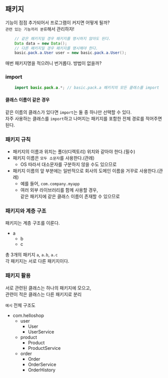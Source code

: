 ## 패키지
기능이 점점 추가되어서 프로그램이 커지면 어떻게 될까?   
``관련 있는 기능끼리 분류``해서 관리하자!

```java
    // 같은 패키지일 경우 패키지를 명시하지 않아도 된다.        
    Data data = new Data();
    // 다른 패키지일 경우 패키지를 명시해야 한다.
    basic.pack.a.User user = new basic.pack.a.User();
```

매번 패키지명을 적으려니 번거롭다. 방법이 없을까?

### import
```java
    import basic.pack.a.*; // basic.pack.a 패키지의 모든 클래스를 import
```

#### 클래스 이름이 같은 경우
같은 이름의 클래스가 있다면 ``import``는 둘 중 하나만 선택할 수 있다.   
자주 사용하는 클래스를 ``import``하고 나머지는 패키지를 포함한 전체 경로를 적어주면 된다.

### 패키지 규칙
- 패키지의 이름과 위치는 폴더(디렉토리) 위치와 같아야 한다.(필수)
- 패키지 이름은 ``모두 소문자``를 사용한다.(관례)
  - OS 따라서 대소문자를 구분하지 않을 수도 있으므로
- 패키지 이름의 앞 부분에는 일반적으로 회사의 도메인 이름을 거꾸로 사용한다.(관례)
  - 예를 들어, ``com.company.myapp``
  - 여러 외부 라이브러리를 함께 사용할 경우,   
  같은 패키지에 같은 클래스 이름이 존재할 수 있으므로

### 패키지와 계층 구조
패키지는 계층 구조를 이룬다.
- a
  - b
  - c   

총 3개의 패키지 ``a``, ``a.b``, ``a.c``   
각 패키지는 서로 다른 패키지이다.

### 패키지 활용
서로 관련된 클래스는 하나의 패키지에 모으고,   
관련이 적은 클래스는 다른 패키지로 분리

``예시``
전체 구조도

- com.helloshop
  - user
    - User
    - UserService
  - product
    - Product
    - ProductService
  - order
    - Order
    - OrderService
    - OrderHistory
